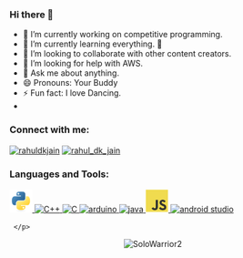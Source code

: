 ### Hi there 👋 

- 🔭 I’m currently working on competitive programming.
- 🌱 I’m currently learning everything. 🤣
- 👯 I’m looking to collaborate with other content creators.
- 🤔 I’m looking for help with AWS.
- 💬 Ask me about anything.
- 😄 Pronouns: Your Buddy
- ⚡ Fun fact: I love Dancing.
- 
<h3 align="left">Connect with me:</h3>
<p align="left">
<a href="https://www.linkedin.com/in/vaibhav-bansal-b8a981188/" target="blank"><img align="center" src="https://cdn.jsdelivr.net/npm/simple-icons@3.0.1/icons/linkedin.svg" alt="rahuldkjain" height="30" width="40" /></a>
<a href="https://www.instagram.com/vaibhav__2902/" target="blank"><img align="center" src="https://cdn.jsdelivr.net/npm/simple-icons@3.0.1/icons/instagram.svg" alt="rahul_dk_jain" height="30" width="40" /></a>
</p>

<h3 align="left">Languages and Tools:</h3>
<p align="left">
    <a href="https://www.python.org" target="_blank"> <img src="https://raw.githubusercontent.com/devicons/devicon/master/icons/python/python-original.svg" alt="python" width="40" height="40"/> </a>
    <a href="https://www.w3schools.com/CPP/default.asp" target="_blank"> <img src="https://static.cdnlogo.com/logos/c/76/c.svg" alt="C++" width="40" height="40"/> </a>
    <a href="https://www.cprogramming.com/" target="_blank"> <img src="https://upload.wikimedia.org/wikipedia/commons/1/18/C_Programming_Language.svg" alt="C" width="40" height="40"/> </a>
    <a href="https://www.arduino.cc/" target="_blank"> <img src="https://upload.wikimedia.org/wikipedia/commons/8/87/Arduino_Logo.svg" alt="arduino" width="40" height="40"/> </a>
    <a href="https://www.java.com/en/" target="_blank"> <img src="https://www.vectorlogo.zone/logos/java/java-icon.svg" alt="java" width="40" height="40"/> </a>
    <a href="https://developer.mozilla.org/en-US/docs/Web/JavaScript" target="_blank"> <img src="https://raw.githubusercontent.com/devicons/devicon/master/icons/javascript/javascript-original.svg" alt="javascript" width="40" height="40"/> </a>
    <a href="https://developer.android.com/studio" target="_blank"> <img src="https://upload.wikimedia.org/wikipedia/commons/8/8f/Breezeicons-apps-48-android-studio.svg" alt="android studio" width="40" height="40"/> </a>
    
     </p>
</p>


<p align="center"> <img src=https://github-readme-stats.vercel.app/api?username=SoloWarrior2&show_icons=true alt=SoloWarrior2 /> </p>

